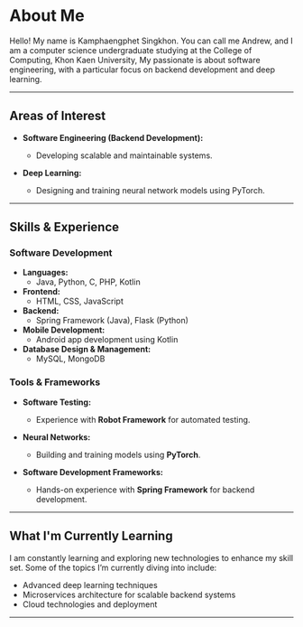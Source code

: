 # About Me

Hello! My name is Kamphaengphet Singkhon. You can call me Andrew, and I am a computer science undergraduate studying at the College of Computing, Khon Kaen University, My passionate is about software engineering, with a particular focus on backend development and deep learning.

---

## Areas of Interest
- **Software Engineering (Backend Development):**
  - Developing scalable and maintainable systems.

- **Deep Learning:**
  - Designing and training neural network models using PyTorch.

---
## Skills & Experience

### Software Development
- **Languages:**
  - Java, Python, C, PHP, Kotlin
- **Frontend:**
  - HTML, CSS, JavaScript
- **Backend:**
  - Spring Framework (Java), Flask (Python)
- **Mobile Development:**
  - Android app development using Kotlin
- **Database Design & Management:**
  - MySQL, MongoDB 

### Tools & Frameworks
- **Software Testing:**
  - Experience with **Robot Framework** for automated testing.

- **Neural Networks:**
  - Building and training models using **PyTorch**.

- **Software Development Frameworks:**
  - Hands-on experience with **Spring Framework** for backend development.

---

## What I'm Currently Learning
I am constantly learning and exploring new technologies to enhance my skill set. Some of the topics I’m currently diving into include:
- Advanced deep learning techniques
- Microservices architecture for scalable backend systems
- Cloud technologies and deployment

---
